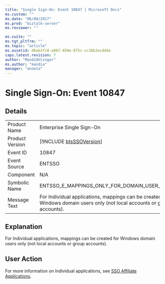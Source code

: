 ```yaml
---
title: "Single Sign-On: Event 10847 | Microsoft Docs"
ms.custom: ""
ms.date: "06/08/2017"
ms.prod: "biztalk-server"
ms.reviewer: ""

ms.suite: ""
ms.tgt_pltfrm: ""
ms.topic: "article"
ms.assetid: d6eb3fc8-a067-450e-875c-cc3bb3ecdd4a
caps.latest.revision: 7
author: "MandiOhlinger"
ms.author: "mandia"
manager: "anneta"
---
```

# Single Sign-On: Event 10847
## Details  
  
|                 |                                                                                                                            |
|-----------------|----------------------------------------------------------------------------------------------------------------------------|
|  Product Name   |                                                 Enterprise Single Sign-On                                                  |
| Product Version |                                [!INCLUDE [btsSSOVersion](../includes/btsssoversion-md.md)]                                 |
|    Event ID     |                                                           10847                                                            |
|  Event Source   |                                                           ENTSSO                                                           |
|    Component    |                                                            N/A                                                             |
|  Symbolic Name  |                                      ENTSSO_E_MAPPINGS_ONLY_FOR_DOMAIN_USER_ACCOUNTS                                       |
|  Message Text   | For Individual applications, mappings can be created for Windows domain users only (not local accounts or group accounts). |
  
## Explanation  
 For Individual applications, mappings can be created for Windows domain users only (not local accounts or group accounts).  
  
## User Action  
 For more information on Individual applications, see [SSO Affiliate Applications](../core/sso-affiliate-applications.md).